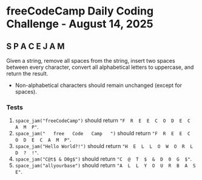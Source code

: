 # freeCodeCamp Daily Coding Challenge - August 14, 2025

## S P A C E J A M

Given a string, remove all spaces from the string, insert two spaces between every character, convert all alphabetical letters to uppercase, and return the result.

* Non-alphabetical characters should remain unchanged (except for spaces).

### Tests

1. `space_jam("freeCodeCamp")` should return `"F  R  E  E  C  O  D  E  C  A  M  P"`.
2. `space_jam("   free   Code   Camp   ")` should return `"F  R  E  E  C  O  D  E  C  A  M  P"`.
3. `space_jam("Hello World?!")` should return `"H  E  L  L  O  W  O  R  L  D  ?  !"`.
4. `space_jam("C@t$ & D0g$")` should return `"C  @  T  $  &  D  0  G  $"`.
5. `space_jam("allyourbase")` should return `"A  L  L  Y  O  U  R  B  A  S  E"`.